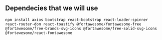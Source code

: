 ## Dependecies that we will use 
```
npm install axios bootstrap react-bootstrap react-loader-spinner react-router-dom react-toastify @fortawesome/fontawesome-free @fortawesome/free-brands-svg-icons @fortawesome/free-solid-svg-icons @fortawesome/react-fontawesome

```
